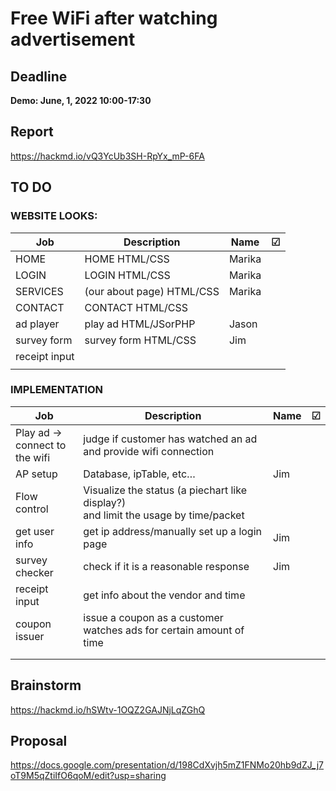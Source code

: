 # Free WiFi after watching advertisement

## Deadline

**Demo: June, 1, 2022 10:00-17:30**

## Report
https://hackmd.io/vQ3YcUb3SH-RpYx_mP-6FA

## TO DO

### WEBSITE LOOKS:

| Job           | Description               | Name   | ☑    |
| ------------- | ------------------------- | ------ | ---- |
| HOME          | HOME HTML/CSS             | Marika |      |
| LOGIN         | LOGIN HTML/CSS            | Marika |      |
| SERVICES      | (our about page) HTML/CSS | Marika |      |
| CONTACT       | CONTACT HTML/CSS          |        |      |
| ad player     | play ad HTML/JSorPHP      | Jason  |      |
| survey form   | survey form HTML/CSS      |  Jim   |      |
| receipt input |                           |        |      |
|               |                           |        |      |

### IMPLEMENTATION

| Job                                  | Description                                                  | Name | ☑    |
| ------------------------------------ | ------------------------------------------------------------ | ---- | ---- |
| Play ad -> <br />connect to the wifi | judge if customer has watched an ad<br />and provide wifi connection |      |      |
| AP setup                             | Database, ipTable, etc…                                      | Jim   |      |
| Flow control                         | Visualize the status (a piechart like display?)<br />and limit the usage by time/packet |      |      |
| get user info                        | get ip address/manually set up a login page                  | Jim  |      |
| survey checker                       | check if it is a reasonable response                         | Jim  |      |
| receipt input                        | get info about the vendor and time                           |      |      |
| coupon issuer                        | issue a coupon as a customer watches ads for certain amount of time |      |      |
|                                      |                                                              |      |      |
|                                      |                                                              |      |      |

## Brainstorm

https://hackmd.io/hSWtv-1OQZ2GAJNjLqZGhQ

## Proposal

https://docs.google.com/presentation/d/198CdXvjh5mZ1FNMo20hb9dZJ_j7oT9M5qZtiIfO6qoM/edit?usp=sharing
